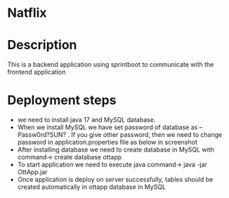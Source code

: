 # Natflix
# Description 
This is a backend application using sprintboot to  communicate with the frontend application 
# Deployment steps 
*	we need to install java 17 and MySQL database.
* When we install MySQL we have set password of database as – Passw0rd?SUN? . If you give other password, then we need to change password in application.properties file as below in screenshot
* After installing database we need to create database in MySQL with command-> create database ottapp
*	To start application we need to execute java command-> java -jar OttApp.jar
* Once application is deploy on server successfully, tables should be created automatically in ottapp database in MySQL
